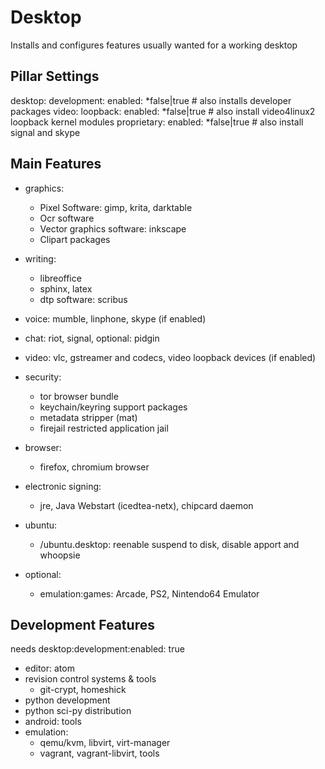 # Desktop

Installs and configures features usually wanted for a working desktop

## Pillar Settings

desktop:
  development:
    enabled:   *false|true      # also installs developer packages
  video:
    loopback:
      enabled: *false|true      # also install video4linux2 loopback kernel modules
  proprietary:
    enabled:   *false|true      # also install signal and skype

## Main Features

* graphics:
    * Pixel Software: gimp, krita, darktable
    * Ocr software
    * Vector graphics software: inkscape
    * Clipart packages

* writing:
    * libreoffice
    * sphinx, latex
    * dtp software: scribus

* voice: mumble, linphone, skype (if enabled)
* chat: riot, signal, optional: pidgin
* video: vlc, gstreamer and codecs, video loopback devices (if enabled)
* security:
    * tor browser bundle
    * keychain/keyring support packages
    * metadata stripper (mat)
    * firejail restricted application jail

* browser:
    * firefox, chromium browser

* electronic signing:
    * jre, Java Webstart (icedtea-netx), chipcard daemon

* ubuntu:
    * /ubuntu.desktop: reenable suspend to disk, disable apport and whoopsie

* optional:
    * emulation:games: Arcade, PS2, Nintendo64 Emulator

## Development Features

needs desktop:development:enabled: true

* editor: atom
* revision control systems & tools
    * git-crypt, homeshick
* python development
* python sci-py distribution
* android: tools
* emulation:
  * qemu/kvm, libvirt, virt-manager
  * vagrant, vagrant-libvirt, tools
